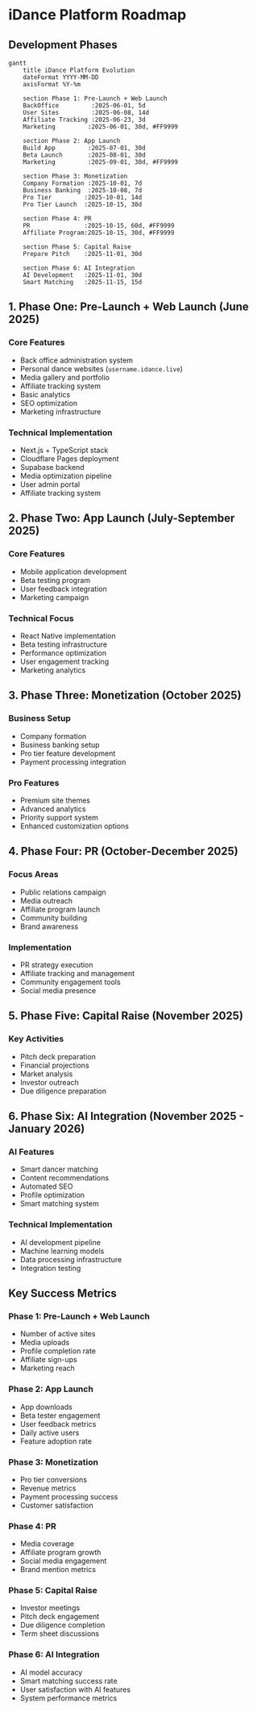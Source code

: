 # iDance Platform Roadmap

## Development Phases

```mermaid
gantt
    title iDance Platform Evolution
    dateFormat YYYY-MM-DD
    axisFormat %Y-%m

    section Phase 1: Pre-Launch + Web Launch
    BackOffice         :2025-06-01, 5d
    User Sites         :2025-06-08, 14d
    Affiliate Tracking :2025-06-23, 3d
    Marketing         :2025-06-01, 30d, #FF9999

    section Phase 2: App Launch
    Build App         :2025-07-01, 30d
    Beta Launch       :2025-08-01, 30d
    Marketing         :2025-09-01, 30d, #FF9999

    section Phase 3: Monetization
    Company Formation :2025-10-01, 7d
    Business Banking  :2025-10-08, 7d
    Pro Tier         :2025-10-01, 14d
    Pro Tier Launch  :2025-10-15, 30d

    section Phase 4: PR
    PR               :2025-10-15, 60d, #FF9999
    Affiliate Program:2025-10-15, 30d, #FF9999

    section Phase 5: Capital Raise
    Prepare Pitch    :2025-11-01, 30d

    section Phase 6: AI Integration
    AI Development   :2025-11-01, 30d
    Smart Matching   :2025-11-15, 15d
```

## 1. Phase One: Pre-Launch + Web Launch (June 2025)

### Core Features
- Back office administration system
- Personal dance websites (`username.idance.live`)
- Media gallery and portfolio
- Affiliate tracking system
- Basic analytics
- SEO optimization
- Marketing infrastructure

### Technical Implementation
- Next.js + TypeScript stack
- Cloudflare Pages deployment
- Supabase backend
- Media optimization pipeline
- User admin portal
- Affiliate tracking system

## 2. Phase Two: App Launch (July-September 2025)

### Core Features
- Mobile application development
- Beta testing program
- User feedback integration
- Marketing campaign

### Technical Focus
- React Native implementation
- Beta testing infrastructure
- Performance optimization
- User engagement tracking
- Marketing analytics

## 3. Phase Three: Monetization (October 2025)

### Business Setup
- Company formation
- Business banking setup
- Pro tier feature development
- Payment processing integration

### Pro Features
- Premium site themes
- Advanced analytics
- Priority support system
- Enhanced customization options

## 4. Phase Four: PR (October-December 2025)

### Focus Areas
- Public relations campaign
- Media outreach
- Affiliate program launch
- Community building
- Brand awareness

### Implementation
- PR strategy execution
- Affiliate tracking and management
- Community engagement tools
- Social media presence

## 5. Phase Five: Capital Raise (November 2025)

### Key Activities
- Pitch deck preparation
- Financial projections
- Market analysis
- Investor outreach
- Due diligence preparation

## 6. Phase Six: AI Integration (November 2025 - January 2026)

### AI Features
- Smart dancer matching
- Content recommendations
- Automated SEO
- Profile optimization
- Smart matching system

### Technical Implementation
- AI development pipeline
- Machine learning models
- Data processing infrastructure
- Integration testing

## Key Success Metrics

### Phase 1: Pre-Launch + Web Launch
- Number of active sites
- Media uploads
- Profile completion rate
- Affiliate sign-ups
- Marketing reach

### Phase 2: App Launch
- App downloads
- Beta tester engagement
- User feedback metrics
- Daily active users
- Feature adoption rate

### Phase 3: Monetization
- Pro tier conversions
- Revenue metrics
- Payment processing success
- Customer satisfaction

### Phase 4: PR
- Media coverage
- Affiliate program growth
- Social media engagement
- Brand mention metrics

### Phase 5: Capital Raise
- Investor meetings
- Pitch deck engagement
- Due diligence completion
- Term sheet discussions

### Phase 6: AI Integration
- AI model accuracy
- Smart matching success rate
- User satisfaction with AI features
- System performance metrics

